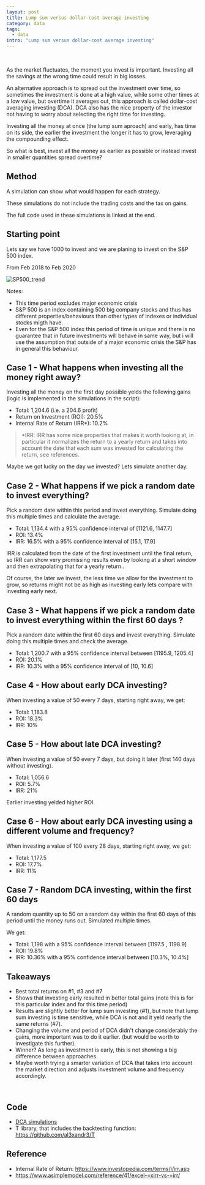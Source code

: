```yaml
---
layout: post
title: Lump sum versus dollar-cost average investing
category: data
tags:
  - data
intro: "Lump sum versus dollar-cost average investing"
---
```


<br>

As the market fluctuates, the moment you invest is important. Investing all the savings at the wrong time could result in big losses.

An alternative approach is to spread out the investment over time, so sometimes the investment is done at a high value, while some other times at a low value, but overtime it averages out, this approach is called dollar-cost averaging investing (DCA).
DCA also has the nice property of the investor not having to worry about selecting the right time for investing.

Investing all the money at once (the lump sum aproach) and early, has time on its side, the earlier the investment the longer it has to grow, leveraging the compounding effect.

So what is best, invest all the money as earlier as possible or  instead invest in smaller quantities spread overtime?

## Method 

A simulation can show what would happen for each strategy.

These simulations do not include the trading costs and the tax on gains.

The full code used in these simulations is linked at the end.


## Starting point

Lets say we have 1000 to invest and we are planing to invest on the S&P 500 index.

From Feb 2018 to Feb 2020

![SP500_trend](https://drive.google.com/uc?id=1Rg42Ggk0Lg9zbwX9SPfhvLtC3Zh15JGq)

Notes:
- This time period excludes major economic crisis
-  S&P 500 is an index containing 500 big company stocks and thus has different properties/behaviours than other types of indexes or individual stocks migth have.
- Even for the S&P 500 index this period of time is unique and there is no guarantee that in future investments will behave in same way, but i will use the assumption that outside of a major economic crisis the S&P has in general this behaviour.



## Case 1  - What happens when investing all the money right away?

Investing all the money on the first day possible yelds the following gains (logic is implemented in the simulations in the script):

- Total: 1,204.6  (i.e. a 204.6 profit)
- Return on Investment (ROI): 20.5%
- Internal Rate of Return (IRR*): 10.2%

> *IRR:  IRR has some nice properties that makes it worth looking at, in particular it normalizes the return to a yearly return and takes into account the date that each sum was invested for calculating the return, see references.

Maybe we got lucky on the day we invested? Lets simulate another day.

## Case 2 - What happens if we pick a random date to invest everything?

Pick a random date within this period and invest everything. Simulate doing this multiple times and calculate the average.

- Total: 1,134.4 with a 95% confidence interval of [1121.6, 1147.7]
- ROI: 13.4%
- IRR: 16.5% with a 95% confidence interval of [15.1, 17.9]

IRR is calculated from the date of the first investment until the final return, so IRR can show very promissing results even by looking at a short window and then extrapolating that for a yearly return..

Of course, the later we invest, the less time we allow for the investment to grow, so returns might not be as high as investing early lets compare with investing early next.

## Case 3 - What happens if we pick a random date to invest everything within the first 60 days ?

Pick a random date within the first 60 days and invest everything. Simulate doing this multiple times and check the average.

- Total: 1,200.7 with a 95% confidence interval between [1195.9, 1205.4]
- ROI: 20.1%
- IRR: 10.3% with a 95% confidence interval of [10, 10.6]

## Case 4 - How about early DCA investing?

When investing a value of 50 every 7 days, starting right away, we get:

- Total: 1,183.8
- ROI: 18.3%
- IRR: 10%

## Case 5 - How about late DCA investing?

When investing a value of 50 every 7 days, but doing it later (first 140 days without investing).

- Total: 1,056.6
- ROI: 5.7%
- IRR: 21%

Earlier investing yelded higher ROI.

## Case 6 - How about early DCA investing using a different volume and frequency?

When investing a value of 100 every 28 days, starting right away, we get:

- Total: 1,177.5
- ROI: 17.7% 
- IRR: 11%

## Case 7 - Random DCA investing, within the first 60 days

A random quantity up to 50 on a random day within the first 60 days of this period until the money runs out. Simulated multiple times.

We get: 

- Total: 1,198 with a 95% confidence interval between [1197.5 , 1198.9]
- ROI: 19.8%
- IRR: 10.36% with a 95% confidence interval between [10.3%, 10.4%]


## Takeaways

- Best total returns on #1, #3 and #7
- Shows that investing early resulted in better total gains (note this is for this particular index and for this time period)
- Results are slightly better for lump sum investing (#1), but note that lump sum investing is time sensitive, while DCA is not and it yeld nearly the same returns (#7).
- Changing the volume and period of DCA didn't change considerably the gains, more important was to do it earlier. (but would be worth to investigate this further).
- Winner? As long as investment is early, this is not showing a big difference between approaches.
- Maybe worth trying a smarter variation of DCA that takes into account the market direction and adjusts investment volume and frequency accordingly.

<br>

## Code

- [DCA simulations](https://github.com/al3xandr3/Data-Science-ipynb/blob/master/FI/Dollar%20cost%20averaging.py)
- T library, that includes the backtesting function: [https://github.com/al3xandr3/T ](https://github.com/al3xandr3/T )


## Reference

- Internal Rate of Return:  https://www.investopedia.com/terms/i/irr.asp
- https://www.asimplemodel.com/reference/41/excel-=xirr-vs-=irr/

<br>